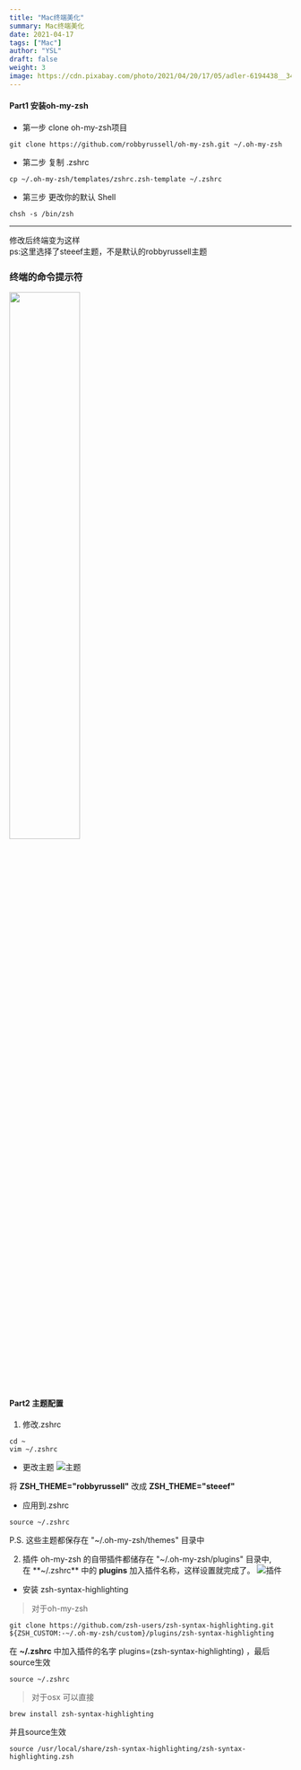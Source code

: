 ```yaml
---
title: "Mac终端美化"
summary: Mac终端美化
date: 2021-04-17
tags: ["Mac"]
author: "YSL"
draft: false
weight: 3
image: https://cdn.pixabay.com/photo/2021/04/20/17/05/adler-6194438__340.jpg
---
```

#### Part1 安装oh-my-zsh
* 第一步 clone oh-my-zsh项目
```shell
git clone https://github.com/robbyrussell/oh-my-zsh.git ~/.oh-my-zsh
```
* 第二步 复制 .zshrc
```shell
cp ~/.oh-my-zsh/templates/zshrc.zsh-template ~/.zshrc
```
* 第三步 更改你的默认 Shell
```shell
chsh -s /bin/zsh
```
---
修改后终端变为这样<br>ps:这里选择了steeef主题，不是默认的robbyrussell主题
### 终端的命令提示符
<img src="https://img.imgdb.cn/item/607a4f2c8322e6675cd6199d.png" width="50%" div align=center />

#### Part2 主题配置
1. 修改.zshrc
```
cd ~
vim ~/.zshrc
```
* 更改主题
![主题](https://img.imgdb.cn/item/607a4f2c8322e6675cd619a2.png)

将 **ZSH_THEME="robbyrussell"** 改成 **ZSH_THEME="steeef"**
* 应用到.zshrc
```
source ~/.zshrc
```
P.S. 这些主题都保存在 "~/.oh-my-zsh/themes" 目录中

2. 插件
oh-my-zsh 的自带插件都储存在 "~/.oh-my-zsh/plugins" 目录中,
</br>在 **~/.zshrc** 中的 **plugins** 加入插件名称，这样设置就完成了。
![插件](https://img.imgdb.cn/item/607a4f2c8322e6675cd61999.png)

* 安装 zsh-syntax-highlighting
> 对于oh-my-zsh
```
git clone https://github.com/zsh-users/zsh-syntax-highlighting.git ${ZSH_CUSTOM:-~/.oh-my-zsh/custom}/plugins/zsh-syntax-highlighting
```
在 **~/.zshrc** 中加入插件的名字
plugins=(zsh-syntax-highlighting) 
，最后source生效
```
source ~/.zshrc
```
> 对于osx
可以直接
```
brew install zsh-syntax-highlighting
```
并且source生效
```
source /usr/local/share/zsh-syntax-highlighting/zsh-syntax-highlighting.zsh
```